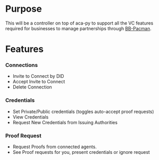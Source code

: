 # Purpose

This will be a controller on top of aca-py to support all the VC features required for businesses to manage partnerships through [BB-Pacman](../bb-pacman-frontend). 

# Features 

### Connections
* Invite to Connect by DID 
* Accept Invite to Connect
* Delete Connection

### Credentials
* Set Private/Public credentials (toggles auto-accept proof requests)
* View Credentials
* Request New Credentials from Issuing Authorities

### Proof Request
* Request Proofs from connected agents. 
* See Proof requests for you, present credentials or ignore request 

